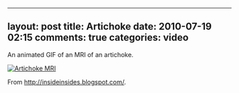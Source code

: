 
---
layout: post
title: Artichoke
date: 2010-07-19 02:15
comments: true
categories: video
---

An animated GIF of an MRI of an artichoke.

<a href='http://insideinsides.blogspot.com/'><img src='http://farm5.static.flickr.com/4138/4807747767_c07118fac1_o.gif' alt='Artichoke MRI' /></a>

From <a href='http://insideinsides.blogspot.com/'>http://insideinsides.blogspot.com/</a>.




